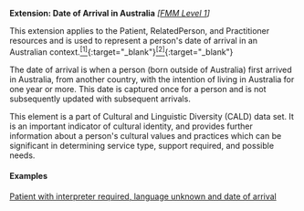 **Extension: Date of Arrival in Australia**  *[[FMM Level 1](guidance.html)]*

This extension applies to the Patient, RelatedPerson, and Practitioner resources and is used to represent a person's date of arrival in an Australian context.[<sup>[1]</sup>](https://www.abs.gov.au/AUSSTATS/abs@.nsf/Lookup/1200.0.55.007Main+Features12014,%20Version%201.5?OpenDocument){:target="_blank"}[<sup>[2]</sup>](https://meteor.aihw.gov.au/content/index.phtml/itemId/269447){:target="_blank"}

The date of arrival is when a person (born outside of Australia) first arrived in Australia, from another country, with the intention of living in Australia for one year or more. This date is captured once for a person and is not subsequently updated with subsequent arrivals.

This element is a part of Cultural and Linguistic Diversity (CALD) data set. It is an important indicator of cultural identity, and provides further information about a person's cultural values and practices which can be significant in determining service type, support required, and possible needs.

#### Examples

[Patient with interpreter required, language unknown and date of arrival](Patient-example7.html)